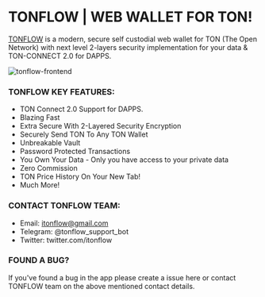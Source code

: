 # TONFLOW | WEB WALLET FOR TON!

[TONFLOW](https://tonflow.net) is a modern, secure self custodial web wallet  for TON (The Open Network) with next level 2-layers security implementation for your data & TON-CONNECT 2.0 for DAPPS.

![tonflow-frontend](https://tonflow.net/assets/images/tonflow_poster_introduction.png)

### TONFLOW KEY FEATURES:

* TON Connect 2.0 Support for DAPPS.
* Blazing Fast
* Extra Secure With 2-Layered Security Encryption
* Securely Send TON To Any TON Wallet
* Unbreakable Vault
* Password Protected Transactions
* You Own Your Data - Only you have access to your private data
* Zero Commission
* TON Price History On Your New Tab!
* Much More!

### CONTACT TONFLOW TEAM:

* Email: itonflow@gmail.com
* Telegram: @tonflow_support_bot
* Twitter: twitter.com/itonflow

### FOUND A BUG?

If you've found a bug in the app please create a issue here or contact TONFLOW team on the above mentioned contact details.
